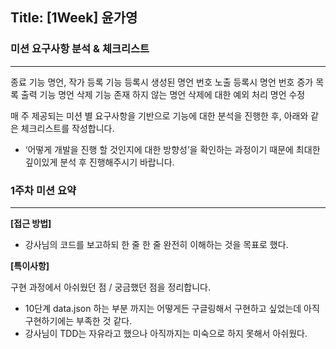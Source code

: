 ## Title: [1Week] 윤가영

### 미션 요구사항 분석 & 체크리스트

---
종료 기능
명언, 작가 등록 기능
등록시 생성된 명언 번호 노출
등록시 명언 번호 증가
목록 출력 기능
명언 삭제 기능
존재 하지 않는 명언 삭제에 대한 예외 처리
명언 수정

매 주 제공되는 미션 별 요구사항을 기반으로 기능에 대한 분석을 진행한 후, 아래와 같은 체크리스트를 작성합니다.

- ‘어떻게 개발을 진행 할 것인지에 대한 방향성’을 확인하는 과정이기 때문에 최대한 깊이있게 분석 후 진행해주시기 바랍니다.



### 1주차 미션 요약

---

**[접근 방법]**

- 강사님의 코드를 보고하되 한 줄 한 줄 완전히 이해하는 것을 목표로 했다.

**[특이사항]**

구현 과정에서 아쉬웠던 점 / 궁금했던 점을 정리합니다.

- 10단계 data.json 하는 부분 까지는 어떻게든 구글링해서 구현하고 싶었는데 아직 구현하기에는 부족한 것 같다.
- 강사님이 TDD는 자유라고 했으나 아직까지는 미숙으로 하지 못해서 아쉬웠다.

